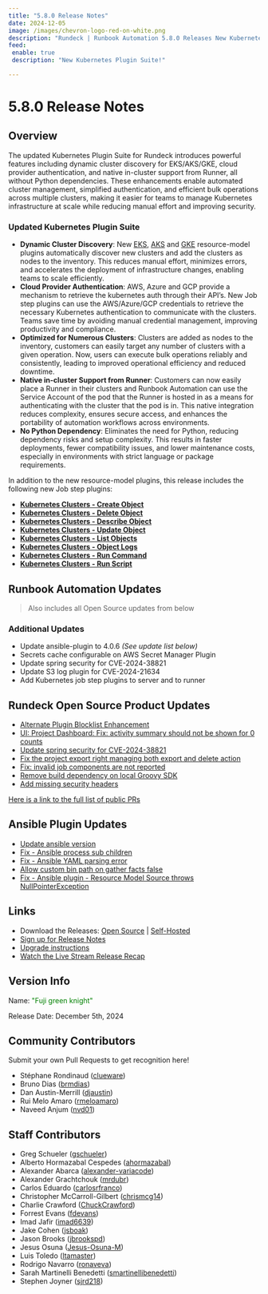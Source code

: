 ```yaml
---
title: "5.8.0 Release Notes"
date: 2024-12-05
image: /images/chevron-logo-red-on-white.png
description: "Rundeck | Runbook Automation 5.8.0 Releases New Kubernetes Plugin Suite!"
feed:
 enable: true
 description: "New Kubernetes Plugin Suite!"

---
```


# 5.8.0 Release Notes

## Overview

The updated Kubernetes Plugin Suite for Rundeck introduces powerful features including dynamic cluster discovery for EKS/AKS/GKE, cloud provider authentication, and native in-cluster support from Runner, all without Python dependencies. These enhancements enable automated cluster management, simplified authentication, and efficient bulk operations across multiple clusters, making it easier for teams to manage Kubernetes infrastructure at scale while reducing manual effort and improving security.

<VidStack src="youtube/WsRWF6P2Kyc"/>

### Updated Kubernetes Plugin Suite

- **Dynamic Cluster Discovery**: New [EKS](/manual/projects/resource-model-sources/aws-eks.md), [AKS](/manual/projects/resource-model-sources/azure-aks.md) and [GKE](/manual/projects/resource-model-sources/gcp-gke.md) resource-model plugins automatically discover new clusters and add the clusters as nodes to the inventory. This reduces manual effort, minimizes errors, and accelerates the deployment of infrastructure changes, enabling teams to scale efficiently.
- **Cloud Provider Authentication**: AWS, Azure and GCP provide a mechanism to retrieve the kubernetes auth through their API’s. New Job step plugins can use the AWS/Azure/GCP credentials to retrieve the necessary Kubernetes authentication to communicate with the clusters. Teams save time by avoiding manual credential management, improving productivity and compliance.
- **Optimized for Numerous Clusters**: Clusters are added as nodes to the inventory, customers can easily target any number of clusters with a given operation. Now, users can execute bulk operations reliably and consistently, leading to improved operational efficiency and reduced downtime.
- **Native in-cluster Support from Runner**: Customers can now easily place a Runner in their clusters and Runbook Automation can use the Service Account of the pod that the Runner is hosted in as a means for authenticating with the cluster that the pod is in. This native integration reduces complexity, ensures secure access, and enhances the portability of automation workflows across environments.
- **No Python Dependency**: Eliminates the need for Python, reducing dependency risks and setup complexity. This results in faster deployments, fewer compatibility issues, and lower maintenance costs, especially in environments with strict language or package requirements.

In addition to the new resource-model plugins, this release includes the following new Job step plugins:
* [**Kubernetes Clusters - Create Object**](/manual/jobs/job-plugins/node-steps/kubernetes-create-object.md)
* [**Kubernetes Clusters - Delete Object**](/manual/jobs/job-plugins/node-steps/kubernetes-delete-object.md)
* [**Kubernetes Clusters - Describe Object**](/manual/jobs/job-plugins/node-steps/kubernetes-describe-object.md)
* [**Kubernetes Clusters - Update Object**](/manual/jobs/job-plugins/node-steps/kubernetes-update-object.md)
* [**Kubernetes Clusters - List Objects**](/manual/jobs/job-plugins/node-steps/kubernetes-list-objects.md)
* [**Kubernetes Clusters - Object Logs**](/manual/jobs/job-plugins/node-steps/kubernetes-object-logs.md)
* [**Kubernetes Clusters - Run Command**](/manual/jobs/job-plugins/node-steps/kubernetes-run-command.md)
* [**Kubernetes Clusters - Run Script**](/manual/jobs/job-plugins/node-steps/kubernetes-run-script.md)

## Runbook Automation Updates

> Also includes all Open Source updates from below

### Additional Updates

* Update ansible-plugin to 4.0.6 _(See update list below)_
* Secrets cache configurable on AWS Secret Manager Plugin
* Update spring security for CVE-2024-38821
* Update S3 log plugin for CVE-2024-21634
* Add Kubernetes job step plugins to server and to runner


## Rundeck Open Source Product Updates

* [Alternate Plugin Blocklist Enhancement](https://github.com/rundeck/rundeck/pull/9432)
* [UI: Project Dashboard: Fix: activity summary should not be shown for 0 counts](https://github.com/rundeck/rundeck/pull/9428)
* [Update spring security for CVE-2024-38821](https://github.com/rundeck/rundeck/pull/9424)
* [Fix the project export right managing both export and delete action](https://github.com/rundeck/rundeck/pull/9415)
* [Fix: invalid job components are not reported](https://github.com/rundeck/rundeck/pull/9394)
* [Remove build dependency on local Groovy SDK](https://github.com/rundeck/rundeck/pull/9389)
* [Add missing security headers](https://github.com/rundeck/rundeck/pull/9383)


[Here is a link to the full list of public PRs](https://github.com/rundeck/rundeck/pulls?q=is%3Apr+milestone%3A5.8.0+is%3Aclosed)

## Ansible Plugin Updates
* [Update ansible version](https://github.com/rundeck-plugins/ansible-plugin/pull/403)
* [Fix - Ansible process sub children](https://github.com/rundeck-plugins/ansible-plugin/pull/400)
* [Fix - Ansible YAML parsing error](https://github.com/rundeck-plugins/ansible-plugin/pull/399)
* [Allow custom bin path on gather facts false](https://github.com/rundeck-plugins/ansible-plugin/pull/398)
* [Fix - Ansible plugin - Resource Model Source throws NullPointerException](https://github.com/rundeck-plugins/ansible-plugin/pull/397)

## Links

- Download the Releases: [Open Source](https://www.rundeck.com/community-downloads/5.8.0) | [Self-Hosted](https://www.rundeck.com/enterprise-downloads/5.8.0)
- [Sign up for Release Notes](https://www.rundeck.com/release-notes-signup)
- [Upgrade instructions](/upgrading/index.md)
- [Watch the Live Stream Release Recap](https://www.youtube.com/watch?v=WsRWF6P2Kyc)

## Version Info

Name: <span style="color: green"><span class="glyphicon glyphicon-knight"></span> "Fuji green knight"</span>

Release Date: December 5th, 2024

## Community Contributors

Submit your own Pull Requests to get recognition here!

* Stéphane Rondinaud ([clueware](https://github.com/clueware))
* Bruno Dias ([brmdias](https://github.com/brmdias))
* Dan Austin-Merrill ([djaustin](https://github.com/djaustin))
* Rui Melo Amaro ([rmeloamaro](https://github.com/rmeloamaro))
* Naveed Anjum ([nvd01](https://github.com/nvd01))

## Staff Contributors

* Greg Schueler ([gschueler](https://github.com/gschueler))
* Alberto Hormazabal Cespedes ([ahormazabal](https://github.com/ahormazabal))
* Alexander Abarca ([alexander-variacode](https://github.com/alexander-variacode))
* Alexander Grachtchouk ([mrdubr](https://github.com/mrdubr))
* Carlos Eduardo ([carlosrfranco](https://github.com/carlosrfranco))
* Christopher McCarroll-Gilbert ([chrismcg14](https://github.com/chrismcg14))
* Charlie Crawford ([ChuckCrawford](https://github.com/ChuckCrawford))
* Forrest Evans ([fdevans](https://github.com/fdevans))
* Imad Jafir ([imad6639](https://github.com/imad6639))
* Jake Cohen ([jsboak](https://github.com/jsboak))
* Jason Brooks ([jbrookspd](https://github.com/jbrookspd))
* Jesus Osuna ([Jesus-Osuna-M](https://github.com/Jesus-Osuna-M))
* Luis Toledo ([ltamaster](https://github.com/ltamaster))
* Rodrigo Navarro ([ronaveva](https://github.com/ronaveva))
* Sarah Martinelli Benedetti ([smartinellibenedetti](https://github.com/smartinellibenedetti))
* Stephen Joyner ([sjrd218](https://github.com/sjrd218))
